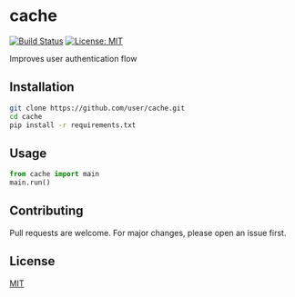 # cache

[![Build Status](https://img.shields.io/badge/build-passing-brightgreen.svg)]()
[![License: MIT](https://img.shields.io/badge/License-MIT-yellow.svg)]()

Improves user authentication flow

## Installation

```bash
git clone https://github.com/user/cache.git
cd cache
pip install -r requirements.txt
```

## Usage

```python
from cache import main
main.run()
```

## Contributing

Pull requests are welcome. For major changes, please open an issue first.

## License

[MIT](LICENSE)
